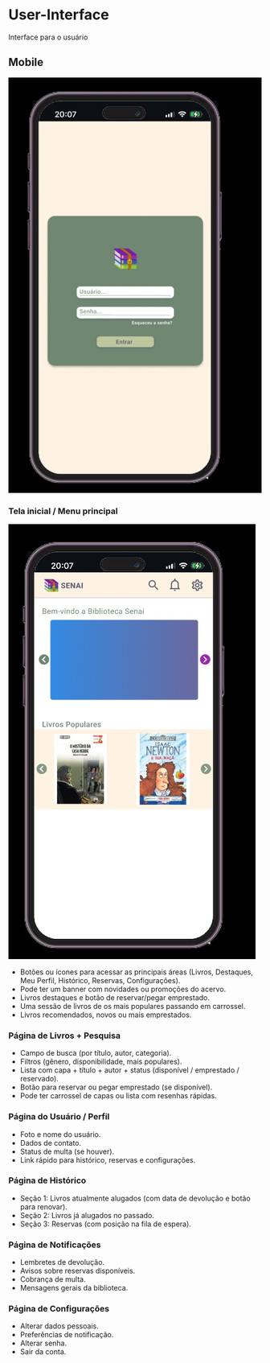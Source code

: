 # User-Interface
Interface para o usuário

## Mobile

![alt text](Images/Login.jpg)

### Tela inicial / Menu principal

![alt text](Images/Inicial.jpg)

- Botões ou ícones para acessar as principais áreas (Livros, Destaques, Meu Perfil, Histórico, Reservas, Configurações).
- Pode ter um banner com novidades ou promoções do acervo.
- Livros destaques e botão de reservar/pegar emprestado.
- Uma sessão de livros de os mais populares passando em carrossel.
- Livros recomendados, novos ou mais emprestados.

### Página de Livros + Pesquisa
- Campo de busca (por título, autor, categoria).
- Filtros (gênero, disponibilidade, mais populares).
- Lista com capa + título + autor + status (disponível / emprestado / reservado).
- Botão para reservar ou pegar emprestado (se disponível).
- Pode ter carrossel de capas ou lista com resenhas rápidas.

### Página do Usuário / Perfil
- Foto e nome do usuário.
- Dados de contato.
- Status de multa (se houver).
- Link rápido para histórico, reservas e configurações.

### Página de Histórico
- Seção 1: Livros atualmente alugados (com data de devolução e botão para renovar).
- Seção 2: Livros já alugados no passado.
- Seção 3: Reservas (com posição na fila de espera).

### Página de Notificações
- Lembretes de devolução.
- Avisos sobre reservas disponíveis.
- Cobrança de multa.
- Mensagens gerais da biblioteca.

### Página de Configurações
- Alterar dados pessoais.
- Preferências de notificação.
- Alterar senha.
- Sair da conta.